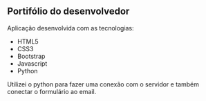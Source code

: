 ## Portifólio do desenvolvedor

<p>Aplicação desenvolvida com as tecnologias:</p>

<ul>
    <li>HTML5</li>
    <li>CSS3</li>
    <li>Bootstrap</li>
    <li>Javascript</li>
    <li>Python</li>
</ul>

<p>Utilizei o python para fazer uma conexão com o servidor e também conectar o formulário ao email.</p>